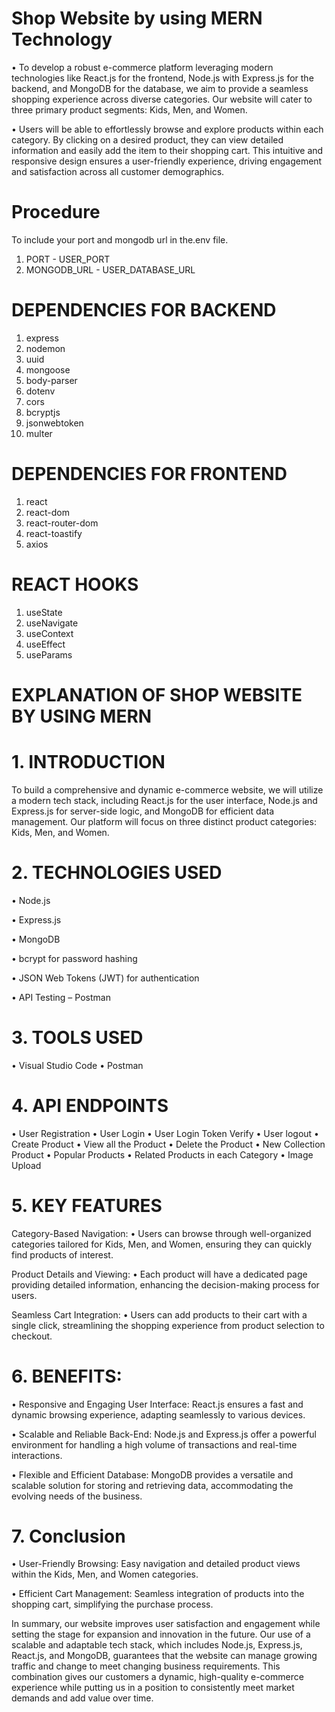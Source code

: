 # Shop Website by using MERN Technology 

•	To develop a robust e-commerce platform leveraging modern technologies like React.js for the frontend, Node.js with Express.js for the backend, and MongoDB for the database, we aim to provide a seamless shopping experience across diverse categories. Our website will cater to three primary product segments: Kids, Men, and Women.

•	Users will be able to effortlessly browse and explore products within each category. By clicking on a desired product, they can view detailed information and easily add the item to their shopping cart. This intuitive and responsive design ensures a user-friendly experience, driving engagement and satisfaction across all customer demographics.

# Procedure

To include your port and mongodb url in the.env file.
1. PORT - USER_PORT
2. MONGODB_URL - USER_DATABASE_URL

# DEPENDENCIES FOR BACKEND

1. express
2. nodemon
3. uuid
4. mongoose
5. body-parser
6. dotenv
7. cors
8. bcryptjs
9. jsonwebtoken
10. multer

# DEPENDENCIES FOR FRONTEND

1. react
2. react-dom
3. react-router-dom
4. react-toastify
5. axios

# REACT HOOKS

1. useState
2. useNavigate
3. useContext
4. useEffect
5. useParams

# EXPLANATION OF SHOP WEBSITE BY USING MERN

# 1. INTRODUCTION

To build a comprehensive and dynamic e-commerce website, we will utilize a modern tech stack, including React.js for the user interface, Node.js and Express.js for server-side logic, and MongoDB for efficient data management. Our platform will focus on three distinct product categories: Kids, Men, and Women.

# 2. TECHNOLOGIES USED

•	Node.js

•	Express.js

•	MongoDB 

•	bcrypt for password hashing

•	JSON Web Tokens (JWT) for authentication

•	API Testing – Postman

# 3. TOOLS USED

•	Visual Studio Code
•	Postman

# 4. API ENDPOINTS

•	User Registration
•	User Login
•	User Login Token Verify
•	User logout
•	Create Product
•	View all the Product
•	Delete the Product
•	New Collection Product
•	Popular Products
•	Related Products in each Category
•	Image Upload

# 5. KEY FEATURES

Category-Based Navigation:
•	Users can browse through well-organized categories tailored for Kids, Men, and Women, ensuring they can quickly find products of interest.

Product Details and Viewing:
•	Each product will have a dedicated page providing detailed information, enhancing the decision-making process for users.

Seamless Cart Integration:
•	Users can add products to their cart with a single click, streamlining the shopping experience from product selection to checkout.

# 6. BENEFITS:

•	Responsive and Engaging User Interface: React.js ensures a fast and dynamic browsing experience, adapting seamlessly to various devices.

•	Scalable and Reliable Back-End: Node.js and Express.js offer a powerful environment for handling a high volume of transactions and real-time interactions.

•	Flexible and Efficient Database: MongoDB provides a versatile and scalable solution for storing and retrieving data, accommodating the evolving needs of the business.

# 7. Conclusion

•	User-Friendly Browsing: Easy navigation and detailed product views within the Kids, Men, and Women categories.

•	Efficient Cart Management: Seamless integration of products into the shopping cart, simplifying the purchase process.

In summary, our website improves user satisfaction and engagement while setting the stage for expansion and innovation in the future. Our use of a scalable and adaptable tech stack, which includes Node.js, Express.js, React.js, and MongoDB, guarantees that the website can manage growing traffic and change to meet changing business requirements. This combination gives our customers a dynamic, high-quality e-commerce experience while putting us in a position to consistently meet market demands and add value over time.

